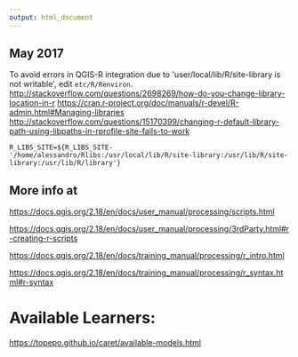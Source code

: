 ```yaml
---
output: html_document
---
```


## May 2017

To avoid errors in QGIS-R integration due to 'user/local/lib/R/site-library is not writable', 
edit `etc/R/Renviron`.
http://stackoverflow.com/questions/2698269/how-do-you-change-library-location-in-r
https://cran.r-project.org/doc/manuals/r-devel/R-admin.html#Managing-libraries
http://stackoverflow.com/questions/15170399/changing-r-default-library-path-using-libpaths-in-rprofile-site-fails-to-work
    
    R_LIBS_SITE=${R_LIBS_SITE-'/home/alessandro/Rlibs:/usr/local/lib/R/site-library:/usr/lib/R/site-library:/usr/lib/R/library'}

## More info at
https://docs.qgis.org/2.18/en/docs/user_manual/processing/scripts.html

https://docs.qgis.org/2.18/en/docs/user_manual/processing/3rdParty.html#r-creating-r-scripts

https://docs.qgis.org/2.18/en/docs/training_manual/processing/r_intro.html

https://docs.qgis.org/2.18/en/docs/training_manual/processing/r_syntax.html#r-syntax

# Available Learners:
https://topepo.github.io/caret/available-models.html
